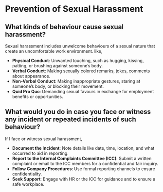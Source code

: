 
# Prevention of Sexual Harassment

## What kinds of behaviour cause sexual harassment?

Sexual harassment includes unwelcome behaviours of a sexual nature that create an uncomfortable work environment. like,

- **Physical Conduct**: Unwanted touching, such as hugging, kissing, patting, or brushing against someone’s body.
- **Verbal Conduct**: Making sexually colored remarks, jokes, comments about appearance.
- **Non-Verbal Conduct**: Making inappropriate gestures, staring at someone’s body, or blocking their movement.
- **Quid Pro Quo**: Demanding sexual favours in exchange for employment benefits or opportunities.


## What would you do in case you face or witness any incident or repeated incidents of such behaviour?

If I face or witness sexual harassment,

- **Document the Incident**: Note details like date, time, location, and what occurred to aid in reporting.
- **Report to the Internal Complaints Committee (ICC)**: Submit a written complaint or email to the ICC members for a confidential and fair inquiry.
- **Follow Company Procedures**: Use formal reporting channels to ensure confidentiality.
- **Seek Support**: Engage with HR or the ICC for guidance and to ensure a safe workplace.
